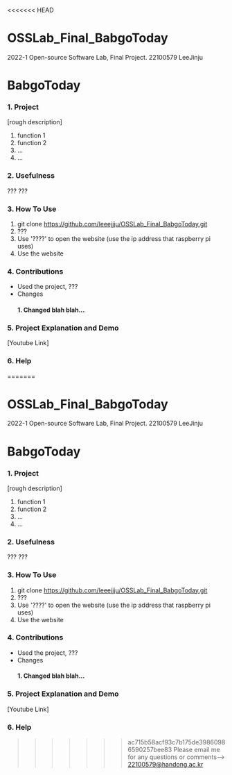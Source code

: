 <<<<<<< HEAD
# OSSLab_Final_BabgoToday
2022-1 Open-source Software Lab, Final Project. 22100579 LeeJinju



# BabgoToday

### 1. Project 
[rough description]
1. function 1
2. function 2
3. ...
4. ...

### 2. Usefulness
???
???

### 3. How To Use 
1. git clone https://github.com/leeejjju/OSSLab_Final_BabgoToday.git <Repository URL>
2. ???
3. Use '????' to open the website (use the ip address that raspberry pi uses)
4. Use the website 

### 4. Contributions
  - Used the project, ???
  - Changes
    #### 1. Changed blah blah...


### 5. Project Explanation and Demo
  [Youtube Link]
  
### 6. Help 
=======
# OSSLab_Final_BabgoToday
2022-1 Open-source Software Lab, Final Project. 22100579 LeeJinju



# BabgoToday

### 1. Project 
[rough description]
1. function 1
2. function 2
3. ...
4. ...

### 2. Usefulness
???
???

### 3. How To Use 
1. git clone https://github.com/leeejjju/OSSLab_Final_BabgoToday.git <Repository URL>
2. ???
3. Use '????' to open the website (use the ip address that raspberry pi uses)
4. Use the website 

### 4. Contributions
  - Used the project, ???
  - Changes
    #### 1. Changed blah blah...


### 5. Project Explanation and Demo
  [Youtube Link]
  
### 6. Help 
>>>>>>> ac715b58acf93c7b175de39860986590257bee83
  Please email me for any questions or comments--> 22100579@handong.ac.kr<br>